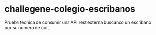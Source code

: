# challegene-colegio-escribanos
Prueba tecnica de consumir una API rest externa buscando un escribano por su numero de cuit.
